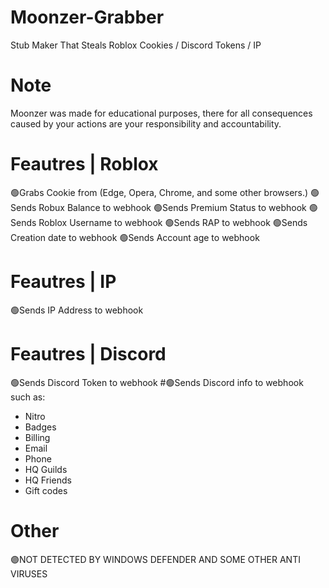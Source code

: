 # Moonzer-Grabber
Stub Maker That Steals Roblox Cookies / Discord Tokens / IP

# Note
Moonzer was made for educational purposes, there for all consequences caused by your actions are your responsibility and accountability.

# Feautres | Roblox
🟢Grabs Cookie from (Edge, Opera, Chrome, and some other browsers.)
🟢Sends Robux Balance to webhook
🟢Sends Premium Status to webhook
🟢Sends Roblox Username to webhook
🟢Sends RAP to webhook
🟢Sends Creation date to webhook
🟢Sends Account age to webhook

# Feautres | IP
🟢Sends IP Address to webhook

# Feautres | Discord
🟢Sends Discord Token to webhook
#🟢Sends Discord info to webhook such as:
- Nitro
- Badges
- Billing
- Email
- Phone
- HQ Guilds
- HQ Friends
- Gift codes

# Other
🟣NOT DETECTED BY WINDOWS DEFENDER AND SOME OTHER ANTI VIRUSES
